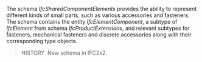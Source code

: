 The schema _IfcSharedComponentElements_ provides the ability to represent different kinds of small parts, such as various accessories and fasteners. The schema contains the entity _IfcElementComponent_, a subtype of _IfcElement_ from schema _IfcProductExtensions_, and relevant subtypes for fasteners, mechanical fasteners and discrete accessories along with their corresponding type objects.

> HISTORY&nbsp; New schema in IFC2x2.
